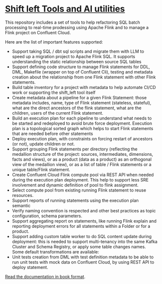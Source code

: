 # [Shift left Tools and AI utilities](https://jbcodeforce.github.io/shift_left_utils/)

This repository includes a set of tools to help refactoring SQL batch processing to real-time prodessing using Apache Flink and to manage a Flink project on Confluent Cloud. 

Here are the list of important features supported:

* Support taking SQL / dbt sql scripts and migrate them with LLM to speed up a migration project to Apache Flink SQL. It supports understanding the static relationship between source SQL tables
* Support defining code structure to manage Flink statements for DDL, DML, Makefile (wrapper on top of Confluent Cli), testing and metadata creation about the relationship from one Flink statement with other Flink statements.
* Build table inventory for a project with metadata to help automate CI/CD work or supporting the shift_left tool itself
* Create metadata about a pipeline for a given Flink Statement: those metadata includes, name, type of Flink statement (stateless, stateful), what are the direct ancestors of the flink statement, what are the children, users of the current Flink statement.
* Build an execution plan for each pipeline to understand what needs to be started and redeployed to avoid brute force deployment. Execution plan is a topological sorted graph which helps to start Flink statements that are needed before other statements
* Deploy execution plan, with constraints on forcing restart of ancestors (or not), update children or not.
* Support grouping Flink statements per directory (reflecting the medallion structure of the project: sources, intermediates, dimensions, facts and views), or as a product (data as a product) as an orthogonal view of the medallion view), or as a list of table / Flink statements or a unique table/Flink statement.
* Create Confluent Cloud Flink compute pool via REST API when needed during the execution plan deployment. This help to support less SRE involvement and dynamic definition of pool to flink assignment. 
* Select compute pool from existing running Flink statement to reuse resources.
* Support reports of running statements using the execution plan semantic
* Verify naming convention is respected and other best practices as topic configuration, schema parameters.
* Support aggregating report on statements, like running Flink explain  and reporting deployment errors for all statements within a Folder or for a product.
* Support adding custom table worker to do SQL content update during deployment: this is needed to support multi-tenancy into the same Kafka Cluster and Schema Registry, or apply some table changes names. Some default transformations are available:
* Unit tests creation from DML with test definition metadata to be able to run unit tests with mock data on Confluent Cloud, by using REST API to deploy statement.

[Read the documentation in book format](https://jbcodeforce.github.io/shift_left_utils/).


